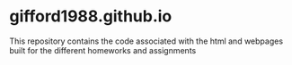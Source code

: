 # gifford1988.github.io

This repository contains the code associated with the html and webpages built for the different homeworks and assignments
